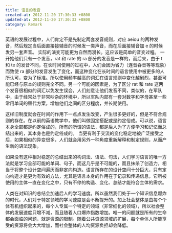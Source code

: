 ```yaml
---
title: 语言的发音
created-at: 2012-11-20 17:30:33 +0800
updated-at: 2012-11-20 17:30:33 +0800
category: Remark
---
```


英语的发展过程中，人们肯定不是先制定两套发音规则，对应 aeiou 的两种发音，然后规定当后面直接接辅音的时候发一类声音，而在后面接辅音加 e 的时候发另一套声音。
实际的演变可能更为自然而漫长。这应该是简单的音变过程。
一开始他们只有一个发音，rat 和 rate 的 ra 部分的发音是一样的，而后来，由于 t 和 te 的发音不同，在长时间使用的过程中，人们会因为省力（连音吞音等等现象）而致使 ra 部分的发音发生了变化，而这种变化在长时间的语言使用中被更多的人所认可，变为了标准。所以使用频率越高的词汇在语言规则中变化越剧烈，甚至可能已经与原本的规则完全不同。另一个可能的因素是，为了区分 rat 和 rate 这两个发音很相似的词汇以免发生误会，人们刻意让他们发音不同，类似的，在军队中，由于经常处于非常吵杂的环境中，所以军队内部有一套对数字和字母甚至一些常用单词的替代方案，增加他们之间的区分程度，并长期使用。

这样旧制度就会在时间的作用下一点点发生改变，产生很多更好的，但是不符合规则的存在。在以前的英语教学中，他们叫做固定搭配或是约定俗成。可以说，语言本身全部都是约定俗成的，所有的所谓的语法，都是后人为了方便学习和记忆而总结出来的，其本身也是约定俗成的。
当更有利于交流的变化稳定地被广泛接受之后，如果相似的异变很多，人们就会用另外一种角度重新解释和制定规则，从而产生新的语法现象。

如果没有这种相对稳定的总结出来的构词法、语法、句法，人们学习语言的唯一方法就是学习全部可能的单词、句子，而这几乎是不可能的，而且抹杀了创造力，相当于将整个设计空间遍历而非定向构造。语言所存在的设计空间十分巨大，只有定向构造才是更为有效的方法，尤其是语言本身的作用在于记录和传递信息，它所被使用的主体一直在变化之中，只有不停的构造、变化、总结才能符合主体的需求。

人类在对知识的总结会加速后人的学习速度。所以虽然我们处于一个知识信息爆炸的时代，人们对于特定领域的学习速度是会不断提升的。加上社会整体是由每个个体有机组织起来的，每个人专属一个特定的领域（非常细化的领域），所以社会整体的发展速度只增不减，而且随着人口爆炸指数增加。唯一的问题就是所有的生命都会面临的问题，就是资源的限制。随着公共资源领域的扩展，每个单体人所能享受的资源将会大大增加，而社会整体的人均资源负担却会降低。
